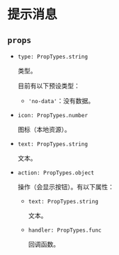# 提示消息

## `props`

-	`type: PropTypes.string`

	类型。

	目前有以下预设类型：

	-	`'no-data'`：没有数据。

-	`icon: PropTypes.number`

	图标（本地资源）。

-	`text: PropTypes.string`

	文本。

-	`action: PropTypes.object`

	操作（会显示按钮）。有以下属性：

	-	`text: PropTypes.string`

		文本。

	-	`handler: PropTypes.func`

		回调函数。